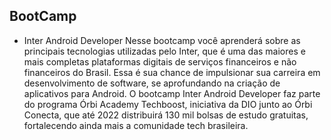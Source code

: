 ## BootCamp

- Inter Android Developer
Nesse bootcamp você aprenderá sobre as principais tecnologias utilizadas pelo Inter, que é uma das maiores e mais completas plataformas digitais de serviços financeiros e não financeiros do Brasil. Essa é sua chance de impulsionar sua carreira em desenvolvimento de software, se aprofundando na criação de aplicativos para Android. O bootcamp Inter Android Developer faz parte do programa Órbi Academy Techboost, iniciativa da DIO junto ao Órbi Conecta, que até 2022 distribuirá 130 mil bolsas de estudo gratuitas, fortalecendo ainda mais a comunidade tech brasileira.